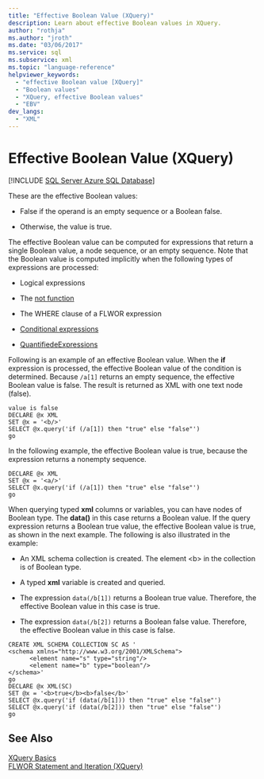 ```yaml
---
title: "Effective Boolean Value (XQuery)"
description: Learn about effective Boolean values in XQuery.
author: "rothja"
ms.author: "jroth"
ms.date: "03/06/2017"
ms.service: sql
ms.subservice: xml
ms.topic: "language-reference"
helpviewer_keywords:
  - "effective Boolean value [XQuery]"
  - "Boolean values"
  - "XQuery, effective Boolean values"
  - "EBV"
dev_langs:
  - "XML"
---
```

# Effective Boolean Value (XQuery)
[!INCLUDE [SQL Server Azure SQL Database](../includes/applies-to-version/sqlserver.md)]

  These are the effective Boolean values:  
  
-   False if the operand is an empty sequence or a Boolean false.  
  
-   Otherwise, the value is true.  
  
 The effective Boolean value can be computed for expressions that return a single Boolean value, a node sequence, or an empty sequence. Note that the Boolean value is computed implicitly when the following types of expressions are processed:  
  
-   Logical expressions  
  
-   The [not function](../xquery/functions-on-boolean-values-not-function.md)  
  
-   The WHERE clause of a FLWOR expression  
  
-   [Conditional expressions](../xquery/conditional-expressions-xquery.md)  
  
-   [QuantifiedeExpressions](../xquery/quantified-expressions-xquery.md)  
  
 Following is an example of an effective Boolean value. When the **if** expression is processed, the effective Boolean value of the condition is determined. Because `/a[1]` returns an empty sequence, the effective Boolean value is false. The result is returned as XML with one text node (false).  
  
```  
value is false  
DECLARE @x XML  
SET @x = '<b/>'  
SELECT @x.query('if (/a[1]) then "true" else "false"')  
go  
```  
  
 In the following example, the effective Boolean value is true, because the expression returns a nonempty sequence.  
  
```  
DECLARE @x XML  
SET @x = '<a/>'  
SELECT @x.query('if (/a[1]) then "true" else "false"')  
go  
```  
  
 When querying typed **xml** columns or variables, you can have nodes of Boolean type. The **data()** in this case returns a Boolean value. If the query expression returns a Boolean true value, the effective Boolean value is true, as shown in the next example. The following is also illustrated in the example:  
  
-   An XML schema collection is created. The element \<b> in the collection is of Boolean type.  
  
-   A typed **xml** variable is created and queried.  
  
-   The expression `data(/b[1])` returns a Boolean true value. Therefore, the effective Boolean value in this case is true.  
  
-   The expression `data(/b[2])` returns a Boolean false value. Therefore, the effective Boolean value in this case is false.  
  
```  
CREATE XML SCHEMA COLLECTION SC AS '  
<schema xmlns="http://www.w3.org/2001/XMLSchema">  
      <element name="s" type="string"/>  
      <element name="b" type="boolean"/>  
</schema>'  
go  
DECLARE @x XML(SC)  
SET @x = '<b>true</b><b>false</b>'  
SELECT @x.query('if (data(/b[1])) then "true" else "false"')  
SELECT @x.query('if (data(/b[2])) then "true" else "false"')  
go  
```  
  
## See Also  
 [XQuery Basics](../xquery/xquery-basics.md)   
 [FLWOR Statement and Iteration &#40;XQuery&#41;](../xquery/flwor-statement-and-iteration-xquery.md)  
  
  
